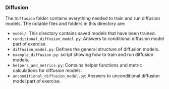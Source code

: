 ### Diffusion

The `Diffusion` folder contains everything needed to train and run diffusion models. The notable files and folders in this directory are:

- `model/`: This directory contains saved models that have been trained.
- `conditional_diffusion_model.py`: Answers to conditional diffusion model part of exercise.
- `diffusion_model.py`: Defines the general structure of diffusion models.
- `example_diffusion.py`: script showing how to train and run diffusion models.
- `helpers_and_metrics.py`: Contains helper functions and metric calculations for diffusion models.
- `unconditional_diffusion_model.py`: Answers to unconditional diffusion model part of exercise.
